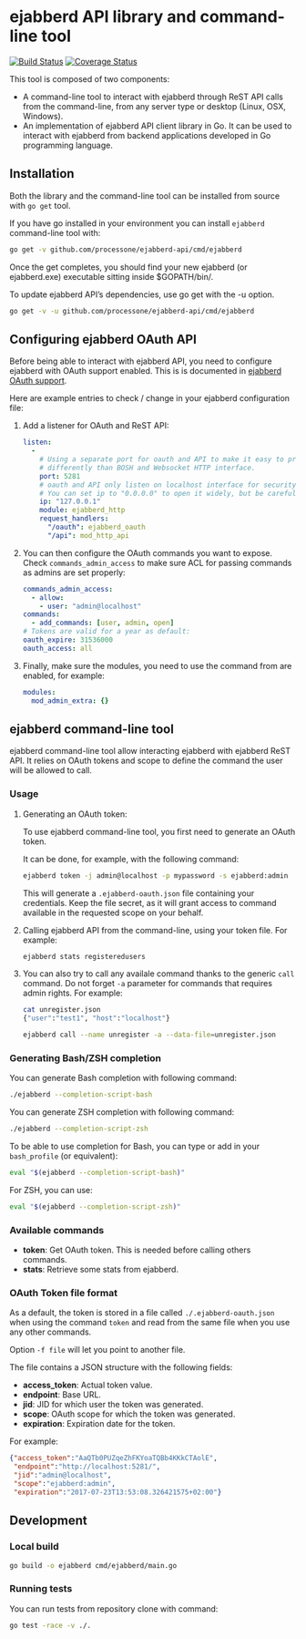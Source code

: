 # ejabberd API library and command-line tool

[![Build Status](https://semaphoreci.com/api/v1/processone/ejabberd-api/branches/master/shields_badge.svg)](https://semaphoreci.com/processone/ejabberd-api)
[![Coverage Status](https://coveralls.io/repos/github/processone/ejabberd-api/badge.svg?branch=master)](https://coveralls.io/github/processone/ejabberd-api?branch=master)

This tool is composed of two components:

- A command-line tool to interact with ejabberd through ReST API calls
  from the command-line, from any server type or desktop (Linux, OSX,
  Windows).
- An implementation of ejabberd API client library in Go. It can be
  used to interact with ejabberd from backend applications developed
  in Go programming language.

## Installation

Both the library and the command-line tool can be installed from
source with `go get` tool.

If you have go installed in your environment you can install
`ejabberd` command-line tool with:

```bash
go get -v github.com/processone/ejabberd-api/cmd/ejabberd
```
Once the get completes, you should find your new ejabberd (or ejabberd.exe) executable sitting inside $GOPATH/bin/.

To update ejabberd API’s dependencies, use go get with the -u option.

```bash
go get -v -u github.com/processone/ejabberd-api/cmd/ejabberd
```

## Configuring ejabberd OAuth API

Before being able to interact with ejabberd API, you need to configure
ejabberd with OAuth support enabled. This is is documented in
[ejabberd OAuth support](https://docs.ejabberd.im/admin/guide/oauth/).

Here are example entries to check / change in your ejabberd
configuration file:

1. Add a listener for OAuth and ReST API:

   ```yaml
   listen:
     -
       # Using a separate port for oauth and API to make it easy to protect it
       # differently than BOSH and Websocket HTTP interface.
       port: 5281
       # oauth and API only listen on localhost interface for security reason
       # You can set ip to "0.0.0.0" to open it widely, but be careful!
       ip: "127.0.0.1"
       module: ejabberd_http
       request_handlers:
         "/oauth": ejabberd_oauth
         "/api": mod_http_api
   ```

2. You can then configure the OAuth commands you want to expose. Check
   `commands_admin_access` to make sure ACL for passing commands as
   admins are set properly:

   ```yaml
   commands_admin_access:
     - allow:
       - user: "admin@localhost"
   commands:
     - add_commands: [user, admin, open]
   # Tokens are valid for a year as default:
   oauth_expire: 31536000
   oauth_access: all
   ```

3. Finally, make sure the modules, you need to use the command from
   are enabled, for example:

   ```yaml
   modules:
     mod_admin_extra: {}
   ```

## ejabberd command-line tool

ejabberd command-line tool allow interacting ejabberd with ejabberd
ReST API. It relies on OAuth tokens and scope to define the command
the user will be allowed to call.

### Usage

1. Generating an OAuth token:

   To use ejabberd command-line tool, you first need to generate an OAuth
   token.

   It can be done, for example, with the following command:

   ```bash
   ejabberd token -j admin@localhost -p mypassword -s ejabberd:admin
   ```

   This will generate a `.ejabberd-oauth.json` file containing your
   credentials. Keep the file secret, as it will grant access to command
   available in the requested scope on your behalf.

2. Calling ejabberd API from the command-line, using your token file. For example:

   ```bash
   ejabberd stats registeredusers
   ```

3. You can also try to call any availale command thanks to the generic `call` command. Do not forget `-a` parameter for commands that requires admin rights. For example:

   ```bash
   cat unregister.json 
   {"user":"test1", "host":"localhost"}
   
   ejabberd call --name unregister -a --data-file=unregister.json
   ```

### Generating Bash/ZSH completion

You can generate Bash completion with following command:

```bash
./ejabberd --completion-script-bash
```

You can generate ZSH completion with following command:

```bash
./ejabberd --completion-script-zsh
```

To be able to use completion for Bash, you can type or add in your
`bash_profile` (or equivalent):

```bash
eval "$(ejabberd --completion-script-bash)"
```

For ZSH, you can use:

```bash
eval "$(ejabberd --completion-script-zsh)"
```

### Available commands

* **token**: Get OAuth token. This is needed before calling others commands.
* **stats**: Retrieve some stats from ejabberd.

### OAuth Token file format

As a default, the token is stored in a file called
`./.ejabberd-oauth.json` when using the command `token` and read from
the same file when you use any other commands.

Option `-f file` will let you point to another file.

The file contains a JSON structure with the following fields:

* **access_token**: Actual token value.
* **endpoint**: Base URL.
* **jid**: JID for which user the token was generated.
* **scope**: OAuth scope for which the token was generated.
* **expiration**: Expiration date for the token.

For example:

```json
{"access_token":"AaQTb0PUZqeZhFKYoaTQBb4KKkCTAolE",
 "endpoint":"http://localhost:5281/",
 "jid":"admin@localhost",
 "scope":"ejabberd:admin",
 "expiration":"2017-07-23T13:53:08.326421575+02:00"}
```

## Development

### Local build

```bash
go build -o ejabberd cmd/ejabberd/main.go
```

### Running tests

You can run tests from repository clone with command:

```bash
go test -race -v ./.
```
